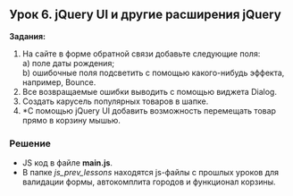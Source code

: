 ## Урок 6. jQuery UI и другие расширения jQuery
**Задания:** 
1. На сайте в форме обратной связи добавьте следующие поля:  
  a) поле даты рождения;  
  b) ошибочные поля подсветить с помощью какого-нибудь эффекта, например, Bounce.  
2. Все возвращаемые ошибки выводить с помощью виджета Dialog.  
3. Создать карусель популярных товаров в шапке.  
4. *C помощью jQuery UI добавить возможность перемещать товар прямо в корзину мышью.  

### Решение
- JS код в файле **main.js**.  
- В папке *js_prev_lessons* находятся js-файлы с прошлых уроков для валидации формы, автокомплита городов и функционал корзины.  